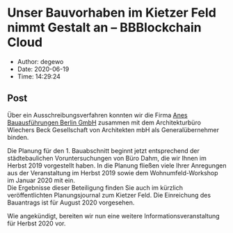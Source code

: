 # Unser Bauvorhaben im Kietzer Feld nimmt Gestalt an &#8211; BBBlockchain Cloud

- Author: degewo
- Date: 2020-06-19
- Time: 14:29:24

## Post


<p>Über ein Ausschreibungsverfahren konnten wir die Firma <a href="https://www.anesbau.de/" target="_blank" rel="noreferrer noopener">Anes Bauausführungen Berlin GmbH</a> zusammen mit dem Architekturbüro Wiechers Beck Gesellschaft von Architekten mbH als Generalübernehmer binden.</p>



<p>Die Planung für den 1. Bauabschnitt beginnt jetzt entsprechend der städtebaulichen Voruntersuchungen von Büro Dahm, die wir Ihnen im Herbst 2019 vorgestellt haben. In die Planung fließen viele Ihrer Anregungen aus der Veranstaltung im Herbst 2019 sowie dem Wohnumfeld-Workshop im Januar 2020 mit ein. <br>Die Ergebnisse dieser Beteiligung finden Sie auch im kürzlich veröffentlichten Planungsjournal zum Kietzer Feld. Die Einreichung des Bauantrags ist für August 2020 vorgesehen.</p>



<p>Wie angekündigt, bereiten wir nun eine weitere Informationsveranstaltung für Herbst 2020 vor.</p>
